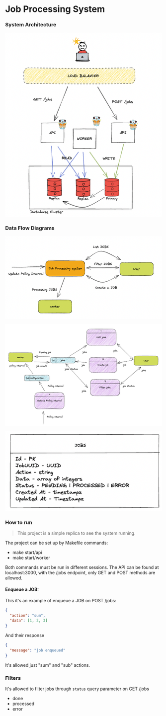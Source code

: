 # Job Processing System


### System Architecture

![System architecture](./imgs/system-architecture.png)

### Data Flow Diagrams

![dfd0](./imgs/dfd0.png)

![dfd1](./imgs/dfd1.png)

![schema](./imgs/schema.png)


### How to run

> This project is a simple replica to see the system running.

The project can be set up by Makefile commands:

- make start/api
- make start/worker

Both commands must be run in different sessions.
The API can be found at localhost:3000, with the /jobs endpoint, only GET and POST methods are allowed.

#### Enqueue a JOB:


This it's an example of enqueue a JOB on POST /jobs:

```json
{
  "action": "sum",
  "data": [1, 2, 3]
}
```

And their response

```json
{
  "message": "job enqueued"
}
```

It's allowed just "sum" and "sub" actions.


### Filters

It's allowed to filter jobs through `status` query parameter on GET /jobs

- done
- processed
- error